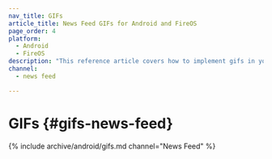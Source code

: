 ```yaml
---
nav_title: GIFs
article_title: News Feed GIFs for Android and FireOS
page_order: 4
platform: 
  - Android
  - FireOS
description: "This reference article covers how to implement gifs in your News Feed for your Android or FireOS application."
channel:
  - news feed

---
```


# GIFs {#gifs-news-feed}

{% include archive/android/gifs.md channel="News Feed" %}

